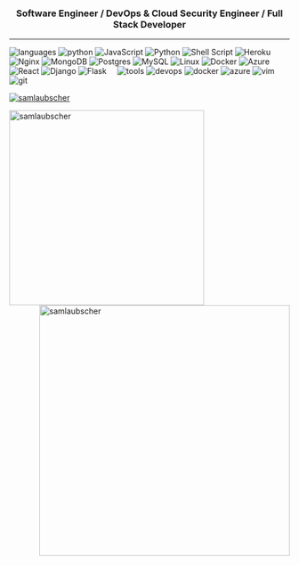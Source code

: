 <h3 align="center">Software Engineer / DevOps & Cloud Security Engineer / Full Stack Developer</h3>
<hr>

![languages](https://img.shields.io/static/v1?label=&message=languages:&color=555&style=flat-square)
![python](https://img.shields.io/static/v1?logo=python&label=&message=python&color=111&logoColor=AAA&style=flat-square&link=)
![JavaScript](https://img.shields.io/badge/javascript-%23323330.svg?style=for-the-badge&logo=javascript&logoColor=AAA&style=flat-square)
![Python](https://img.shields.io/badge/python-3670A0?style=for-the-badge&logo=python&logoColor=AAA&style=flat-square)
![Shell Script](https://img.shields.io/badge/shell_script-%23121011.svg?style=for-the-badge&logo=gnu-bash&logoColor=AAA&style=flat-square)
![Heroku](https://img.shields.io/badge/heroku-%23430098.svg?style=for-the-badge&logo=heroku&logoColor=AAA&style=flat-square)
![Nginx](https://img.shields.io/badge/nginx-%23009639.svg?style=for-the-badge&logo=nginx&logoColor=AAA&style=flat-square)
	![MongoDB](https://img.shields.io/badge/MongoDB-%234ea94b.svg?style=for-the-badge&logo=mongodb&logoColor=AAA&style=flat-square)
  	![Postgres](https://img.shields.io/badge/postgres-%23316192.svg?style=for-the-badge&logo=postgresql&logoColor=AAA&style=flat-square)
    ![MySQL](https://img.shields.io/badge/mysql-%2300f.svg?style=for-the-badge&logo=mysql&logoColor=AAA&style=flat-square)
    	![Linux](https://img.shields.io/badge/Linux-FCC624?style=for-the-badge&logo=linux&logoColor=AAA&style=flat-square)
      ![Docker](https://img.shields.io/badge/docker-%230db7ed.svg?style=for-the-badge&logo=docker&logoColor=AAA&style=flat-square)
![Azure](https://img.shields.io/badge/azure-%230072C6.svg?style=for-the-badge&logo=azure-devops&logoColor=white)
![React](https://img.shields.io/badge/react-%2320232a.svg?style=for-the-badge&logo=react&logoColor=%2361DAFB)
![Django](https://img.shields.io/badge/django-%23092E20.svg?style=for-the-badge&logo=django&logoColor=white)
![Flask](https://img.shields.io/badge/flask-%23000.svg?style=for-the-badge&logo=flask&logoColor=white)
&nbsp;&nbsp;&nbsp;
![tools](https://img.shields.io/static/v1?label=&message=tools:&color=555&style=flat-square)
![devops](https://img.shields.io/static/v1?logo=devops&label=&message=devops&color=111&logoColor=AAA&style=flat-square)
![docker](https://img.shields.io/static/v1?logo=docker&label=&message=docker&color=111&logoColor=AAA&style=flat-square)
![azure](https://img.shields.io/static/v1?logo=azure&label=&message=azure&color=111&logoColor=AAA&style=flat-square)
![vim](https://img.shields.io/static/v1?logo=vim&label=&message=vim&color=111&logoColor=AAA&style=flat-square)
![git](https://img.shields.io/static/v1?logo=git&label=&message=git&color=111&logoColor=AAA&style=flat-square)

<a href="https://github.com/samlaubscher?tab=repositories"><img src="https://github-profile-trophy.vercel.app/?username=samlaubscher&column=8&margin-w=15&margin-h=15" alt="samlaubscher"></a>

<p><img width="350" align="left" src="https://github-readme-stats.vercel.app/api?username=samlaubscher&locale=en&theme=synthwave&count_private=true&include_all_commits=true&hide_title=true&hide_rank=true&show_icons=true" alt="samlaubscher" />

<img width="450" align="right" src="https://github-readme-streak-stats.herokuapp.com/?user=samlaubscher&theme=synthwave" alt="samlaubscher" /></p>
